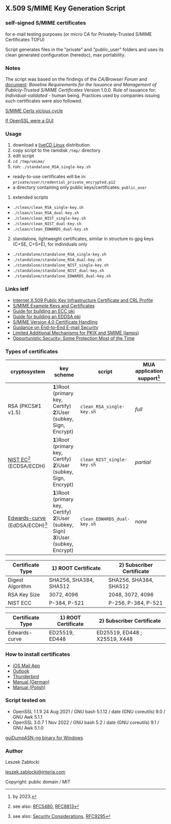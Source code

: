 ## X.509 S/MIME Key Generation Script
### self-signed S/MIME certificates

for e-mail testing purposes (or micro CA for Privately-Trusted S/MIME Certificates TOFU)

Script generates files in the "private" and "public_user" folders and uses its clean generated configuration (heredoc), max portability.

### Notes

The script was based on the findings of the *CA/Browser Forum* and [document](https://github.com/cabforum/smime/blob/main/SBR.md): *Baseline Requirements for the Issuance and Management of Publicly-Trusted S/MIME Certificates* Version 1.0.0. Rule of issuance for: *Individual-validated* - human being. Practices used by companies issuing such certificates were also followed.

[S/MIME Certs vicious cycle](https://news.ycombinator.com/item?id=19798453)

[If OpenSSL were a GUI](https://smallstep.com/blog/if-openssl-were-a-gui/)

### Usage

1. download a [liveCD Linux](https://distrowatch.com/search.php?category=Data+Rescue) distribution.
2. copy script to the ramdisk `/tmp/` directory
3. edit script
4. `cd /tmp/smime/`
5. run: `./standalone_RSA_single-key.sh`

* ready-to-use certificates will be in: `private/user/credential_private_encrypted.p12`
* a directory containing only public keys/certificates: `public_user`

1) extended scripts
* `./clean/clean_RSA_single-key.sh`
* `./clean/clean_RSA_dual-key.sh`
* `./clean/clean_NIST_single-key.sh`
* `./clean/clean_NIST_dual-key.sh`
* `./clean/clean_EDWARDS_dual-key.sh`

2) standalone, lightweight certificates, similar in structure to gpg keys (C+SE, C+S+E), for individuals only
* `./standalone/standalone_RSA_single-key.sh`
* `./standalone/standalone_RSA_dual-key.sh`
* `./standalone/standalone_NIST_single-key.sh`
* `./standalone/standalone_NIST_dual-key.sh`
* `./standalone/standalone_EDWARDS_dual-key.sh`

### Links ietf

* [Internet X.509 Public Key Infrastructure Certificate and CRL Profile](https://datatracker.ietf.org/doc/html/rfc5280)
* [S/MIME Example Keys and Certificates](https://datatracker.ietf.org/doc/html/rfc9216)
* [Guide for building an ECC pki](https://datatracker.ietf.org/doc/html/draft-moskowitz-ecdsa-pki-10)
* [Guide for building an EDDSA pki](https://datatracker.ietf.org/doc/html/draft-moskowitz-eddsa-pki-04)
* [S/MIME Version 4.0 Certificate Handling](https://datatracker.ietf.org/doc/html/rfc8550)
* [Guidance on End-to-End E-mail Security](https://datatracker.ietf.org/doc/html/draft-ietf-lamps-e2e-mail-guidance-06)
* [Limited Additional Mechanisms for PKIX and SMIME (lamps)](https://datatracker.ietf.org/wg/lamps/documents/)
* [Opportunistic Security: Some Protection Most of the Time](https://datatracker.ietf.org/doc/html/rfc7435)

### Types of certificates

| cryptosystem | key scheme | script | MUA application support[^1] |
| --- | --- | --- | --- |
| RSA (PKCS#1 v1.5) | **1**)Root (primary key, Certify) **2**)User (subkey, Sign, Encrypt) | `clean_RSA_single-key.sh` | *full* |
| [NIST EC](https://datatracker.ietf.org/doc/html/rfc3279#section-2.3.5)[^2] (ECDSA/ECDH) | **1**)Root (primary key, Certify) **2**)User (subkey, Sign, Encrypt) | `clean_NIST_single-key.sh` | *partial* |
| [Edwards-curve](https://datatracker.ietf.org/doc/html/rfc8410#section-5) (EdDSA/ECDH)[^3] | **1**)Root (primary key, Certify) **2**)User (subkey, Sign) **3**)User (subkey, Encrypt) | `clean_EDWARDS_dual-key.sh` | *none* |

[^1]: by 2023.

[^2]: see also: [RFC5480](https://datatracker.ietf.org/doc/html/rfc5480#section-3), [RFC8813](https://datatracker.ietf.org/doc/html/rfc8813)

[^3]: see also: [Security Considerations](https://datatracker.ietf.org/doc/html/rfc8410#section-12), [RFC9295](https://datatracker.ietf.org/doc/html/rfc9295#section-3)

| Certificate Type | 1) ROOT Certificate | 2) Subscriber Certificate |
| --- | --- | --- |
| Digest Algorithm | SHA256, SHA384, SHA512 | SHA256, SHA384, SHA512 |
| RSA Key Size | 3072, 4096 | 2048, 3072, 4096 |
| NIST ECC | P-384, P-521 | P-256, P-384, P-521 |

| Certificate Type | 1) ROOT Certificate | 2) Subscriber Certificate |
| --- | --- | --- |
| Edwards-curve | ED25519, ED448 | ED25519, ED448 ; X25519, X448 |

### How to install certificates

- [iOS Mail App](https://www.dalesandro.net/using-self-signed-s-mime-certificates-in-ios-mail-app/)
- [Outlook](https://www.dalesandro.net/using-self-signed-s-mime-certificates-in-outlook/)
- [Thunderbird](https://www.dalesandro.net/using-self-signed-s-mime-certificates-in-thunderbird/)
- [Manual (German)](https://raw.githubusercontent.com/gunnarhaslinger/SMIME-OpenSSL-CA/master/Manual%20(German)%20-%20SMIME-CA%20Nutzungsanleitung%20und%20technische%20Infos.pdf)
- [Manual (Polish)](http://web.archive.org/web/20220627203414/https://www-arch.polsl.pl/pomoc/certyfikaty_osobiste/Strony/witamy.aspx)

### Script tested on

* OpenSSL 1.1.1l 24 Aug 2021 / GNU bash 5.1.12 / date (GNU coreutils) 9.0 / GNU Awk 5.1.1
* OpenSSL 3.0.7  1 Nov 2022 / GNU bash 5.2 / date (GNU coreutils) 9.1 / GNU Awk 5.1.0

[guiDumpASN-ng binary for Windows](https://web.archive.org/web/20160828215604/http://geminisecurity.com/wp-content/uploads/tools/GDA-ng-setup.exe)

### Author

Leszek Zabłocki

leszek.zablocki@interia.com

Copyright: public domain / MIT

